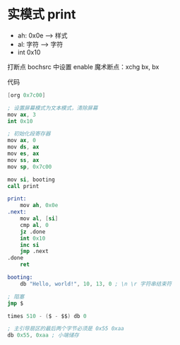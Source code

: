 # 实模式 print

- ah: 0x0e --> 样式
- al: 字符  --> 字符
- int 0x10

打断点
bochsrc 中设置 enable
魔术断点：xchg bx, bx

代码

```s
[org 0x7c00]

; 设置屏幕模式为文本模式，清除屏幕
mov ax, 3
int 0x10

; 初始化段寄存器
mov ax, 0
mov ds, ax
mov es, ax
mov ss, ax
mov sp, 0x7c00

mov si, booting
call print

print:
    mov ah, 0x0e
.next:
    mov al, [si]
    cmp al, 0
    jz .done
    int 0x10
    inc si
    jmp .next
.done
    ret

booting:
    db "Hello, world!", 10, 13, 0 ; \n \r 字符串结束符

; 阻塞
jmp $

times 510 - ($ - $$) db 0

; 主引导扇区的最后两个字节必须是 0x55 0xaa
db 0x55, 0xaa ; 小端储存
```